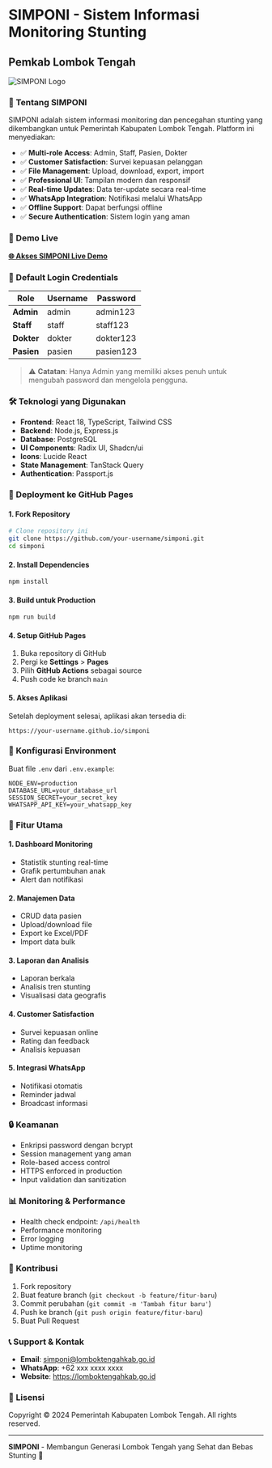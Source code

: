 # SIMPONI - Sistem Informasi Monitoring Stunting
## Pemkab Lombok Tengah

![SIMPONI Logo](https://via.placeholder.com/400x100/22c55e/ffffff?text=SIMPONI)

### 🌟 Tentang SIMPONI

SIMPONI adalah sistem informasi monitoring dan pencegahan stunting yang dikembangkan untuk Pemerintah Kabupaten Lombok Tengah. Platform ini menyediakan:

- ✅ **Multi-role Access**: Admin, Staff, Pasien, Dokter
- ✅ **Customer Satisfaction**: Survei kepuasan pelanggan
- ✅ **File Management**: Upload, download, export, import
- ✅ **Professional UI**: Tampilan modern dan responsif
- ✅ **Real-time Updates**: Data ter-update secara real-time
- ✅ **WhatsApp Integration**: Notifikasi melalui WhatsApp
- ✅ **Offline Support**: Dapat berfungsi offline
- ✅ **Secure Authentication**: Sistem login yang aman

### 🚀 Demo Live

**[🌐 Akses SIMPONI Live Demo](https://your-username.github.io/simponi)**

### 👥 Default Login Credentials

| Role | Username | Password |
|------|----------|----------|
| **Admin** | admin | admin123 |
| **Staff** | staff | staff123 |
| **Dokter** | dokter | dokter123 |
| **Pasien** | pasien | pasien123 |

> ⚠️ **Catatan**: Hanya Admin yang memiliki akses penuh untuk mengubah password dan mengelola pengguna.

### 🛠️ Teknologi yang Digunakan

- **Frontend**: React 18, TypeScript, Tailwind CSS
- **Backend**: Node.js, Express.js
- **Database**: PostgreSQL
- **UI Components**: Radix UI, Shadcn/ui
- **Icons**: Lucide React
- **State Management**: TanStack Query
- **Authentication**: Passport.js

### 🚀 Deployment ke GitHub Pages

#### 1. Fork Repository
```bash
# Clone repository ini
git clone https://github.com/your-username/simponi.git
cd simponi
```

#### 2. Install Dependencies
```bash
npm install
```

#### 3. Build untuk Production
```bash
npm run build
```

#### 4. Setup GitHub Pages
1. Buka repository di GitHub
2. Pergi ke **Settings** > **Pages**
3. Pilih **GitHub Actions** sebagai source
4. Push code ke branch `main`

#### 5. Akses Aplikasi
Setelah deployment selesai, aplikasi akan tersedia di:
```
https://your-username.github.io/simponi
```

### 🔧 Konfigurasi Environment

Buat file `.env` dari `.env.example`:

```env
NODE_ENV=production
DATABASE_URL=your_database_url
SESSION_SECRET=your_secret_key
WHATSAPP_API_KEY=your_whatsapp_key
```

### 📱 Fitur Utama

#### 1. **Dashboard Monitoring**
- Statistik stunting real-time
- Grafik pertumbuhan anak
- Alert dan notifikasi

#### 2. **Manajemen Data**
- CRUD data pasien
- Upload/download file
- Export ke Excel/PDF
- Import data bulk

#### 3. **Laporan dan Analisis**
- Laporan berkala
- Analisis tren stunting
- Visualisasi data geografis

#### 4. **Customer Satisfaction**
- Survei kepuasan online
- Rating dan feedback
- Analisis kepuasan

#### 5. **Integrasi WhatsApp**
- Notifikasi otomatis
- Reminder jadwal
- Broadcast informasi

### 🔒 Keamanan

- Enkripsi password dengan bcrypt
- Session management yang aman
- Role-based access control
- HTTPS enforced in production
- Input validation dan sanitization

### 📊 Monitoring & Performance

- Health check endpoint: `/api/health`
- Performance monitoring
- Error logging
- Uptime monitoring

### 🤝 Kontribusi

1. Fork repository
2. Buat feature branch (`git checkout -b feature/fitur-baru`)
3. Commit perubahan (`git commit -m 'Tambah fitur baru'`)
4. Push ke branch (`git push origin feature/fitur-baru`)
5. Buat Pull Request

### 📞 Support & Kontak

- **Email**: simponi@lomboktengahkab.go.id
- **WhatsApp**: +62 xxx xxxx xxxx
- **Website**: https://lomboktengahkab.go.id

### 📄 Lisensi

Copyright © 2024 Pemerintah Kabupaten Lombok Tengah. All rights reserved.

---

**SIMPONI** - Membangun Generasi Lombok Tengah yang Sehat dan Bebas Stunting 🌱